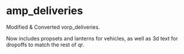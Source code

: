 # amp_deliveries

Modified & Converted vorp_deliveries. 

Now includes propsets and lanterns for vehicles, as well as 3d text for dropoffs to match the rest of qr. 
